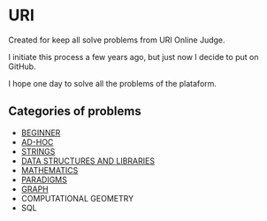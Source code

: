 # URI
Created for keep all solve problems from URI Online Judge.

I initiate this process a few years ago, but just now I decide to put on GitHub.

I hope one day to solve all the problems of the plataform.

## Categories of problems
* [BEGINNER](https://github.com/fysabelah/URI/tree/master/BEGINNER)
* [AD-HOC](https://github.com/fysabelah/URI/tree/master/AD-HOC)
* [STRINGS](https://github.com/fysabelah/URI/tree/master/STRINGS)
* [DATA STRUCTURES AND LIBRARIES](https://github.com/fysabelah/URI/tree/master/DATA%20STRUCTURES%20AND%20LIBRARIES)
* [MATHEMATICS](https://github.com/fysabelah/URI/tree/master/MATHEMATICS)
* [PARADIGMS](https://github.com/fysabelah/URI/tree/master/PARADIGMS)
* [GRAPH](https://github.com/fysabelah/URI/tree/master/GRAPH)
* COMPUTATIONAL GEOMETRY
* SQL
